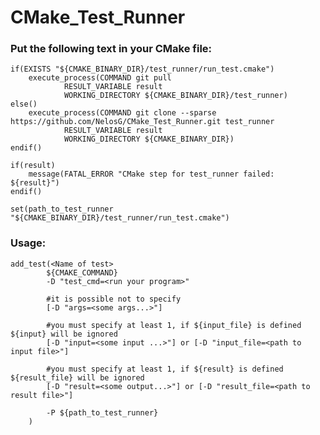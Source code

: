 # CMake_Test_Runner

### Put the following text in your CMake file:

	if(EXISTS "${CMAKE_BINARY_DIR}/test_runner/run_test.cmake")
		execute_process(COMMAND git pull
				RESULT_VARIABLE result
				WORKING_DIRECTORY ${CMAKE_BINARY_DIR}/test_runner)
	else()
		execute_process(COMMAND git clone --sparse https://github.com/NelosG/CMake_Test_Runner.git test_runner
				RESULT_VARIABLE result
				WORKING_DIRECTORY ${CMAKE_BINARY_DIR})
	endif()

	if(result)
		message(FATAL_ERROR "CMake step for test_runner failed: ${result}")
	endif()

	set(path_to_test_runner "${CMAKE_BINARY_DIR}/test_runner/run_test.cmake")


### Usage: 
    add_test(<Name of test>
            ${CMAKE_COMMAND}
            -D "test_cmd=<run your program>"
    
            #it is possible not to specify
            [-D "args=<some args...>"]
    
            #you must specify at least 1, if ${input_file} is defined ${input} will be ignored
            [-D "input=<some input ...>"] or [-D "input_file=<path to input file>"]
    
            #you must specify at least 1, if ${result} is defined ${result_file} will be ignored
            [-D "result=<some output...>"] or [-D "result_file=<path to result file>"]
    
            -P ${path_to_test_runner}
        )
